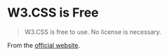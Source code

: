 # W3.CSS is Free
> W3.CSS is free to use. No license is necessary.

From the [official website](https://www.w3schools.com/w3css/default.asp).
